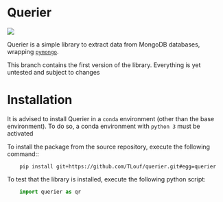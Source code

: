 # Querier

[![](https://readthedocs.org/projects/querier/badge/?version=latest)](https://querier.readthedocs.io/en/latest/?version=latest)

Querier is a simple library to extract data from MongoDB databases, wrapping [`pymongo`](pymongo.readthedocs.io/).

This branch contains the first version of the library. Everything is yet untested and subject to changes


# Installation


It is advised to install Querier in a `conda` environment (other than the base environment).
To do so, a conda environment with `python 3` must be activated

To install the package from the source repository, execute the
following command::

```
    pip install git+https://github.com/TLouf/querier.git#egg=querier
```

To test that the library is installed, execute the following python script:

```python
    import querier as qr
```
